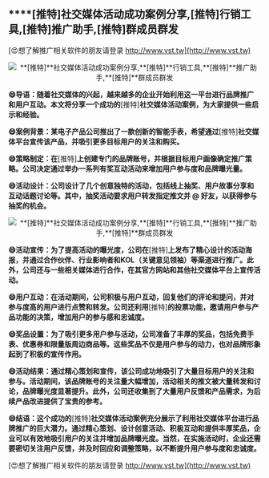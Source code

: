 ## ****[推特]**社交媒体活动成功案例分享,**[推特]**行销工具,**[推特]**推广助手,**[推特]**群成员群发**

[😍想了解推广相关软件的朋友请登录 http://www.vst.tw](http://www.vst.tw)

 <center><img src="https://vst.tw/MP4/tuiguang/png/0.png" alt="**[推特]**社交媒体活动成功案例分享,**[推特]**行销工具,**[推特]**推广助手,**[推特]**群成员群发"></center>

**😄导语：随着社交媒体的兴起，越来越多的企业开始利用这一平台进行品牌推广和用户互动。本文将分享一个成功的**[推特]**社交媒体活动案例，为大家提供一些启示和经验。**

**😄案例背景：某电子产品公司推出了一款创新的智能手表，希望通过**[推特]**社交媒体平台宣传该产品，并吸引更多目标用户的关注和购买。**

**😄策略制定：在**[推特]**上创建专门的品牌账号，并根据目标用户画像确定推广策略。公司决定通过举办一系列有奖互动活动来增加用户参与度和品牌曝光量。**

**😄活动设计：公司设计了几个创意独特的活动，包括线上抽奖、用户故事分享和互动话题讨论等。其中，抽奖活动要求用户转发指定推文并 @ 好友，以获得参与抽奖的机会。**

 <center><img src="https://vst.tw/MP4/tuiguang/png/2.png" alt="**[推特]**社交媒体活动成功案例分享,**[推特]**行销工具,**[推特]**推广助手,**[推特]**群成员群发"></center>

**😄活动宣传：为了提高活动的曝光度，公司在**[推特]**上发布了精心设计的活动海报，并通过合作伙伴、行业影响者和KOL（关键意见领袖）等渠道进行推广。此外，公司还与一些相关媒体进行合作，在其官方网站和其他社交媒体平台上宣传活动。**

**😄用户互动：在活动期间，公司积极与用户互动，回复他们的评论和提问，并对参与度高的用户进行点赞和转发。公司还利用**[推特]**的投票功能，邀请用户参与产品功能的决策，增加用户的参与感和忠诚度。**

**😄奖品设置：为了吸引更多用户参与活动，公司准备了丰厚的奖品，包括免费手表、优惠券和限量版周边商品等。这些奖品不仅是用户参与的动力，也对品牌形象起到了积极的宣传作用。**

**😄活动结果：通过精心策划和宣传，该公司成功地吸引了大量目标用户的关注和参与。活动期间，该品牌账号的关注量大幅增加，活动相关的推文被大量转发和讨论，品牌曝光度显著提升。此外，公司还收集到了大量用户反馈和产品需求，为后续产品改进提供了宝贵的参考。**

**😄结语：这个成功的**[推特]**社交媒体活动案例充分展示了利用社交媒体平台进行品牌推广的巨大潜力。通过精心策划、设计创意活动、积极互动和提供丰厚奖品，企业可以有效地吸引用户的关注并增加品牌曝光度。当然，在实施活动时，企业还需要密切关注用户反馈，并及时回应和调整策略，以不断提升用户参与度和忠诚度。**

[😍想了解推广相关软件的朋友请登录 http://www.vst.tw](http://www.vst.tw)



